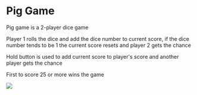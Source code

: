# Pig Game

Pig game is a 2-player dice game

Player 1 rolls the dice and add the dice number to current score, if the dice number tends to be 1 the current score resets and player 2 gets the chance

Hold button is used to add current score to player's score and another player gets the chance

First to score 25 or more wins the game

![](demo/demo.gif)

